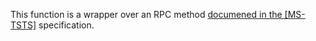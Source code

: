 This function is a wrapper over an RPC method [documened in the [MS-TSTS]](https://learn.microsoft.com/en-us/openspecs/windows_protocols/ms-tsts/a8f4bc60-9748-4bca-b231-df84330b0754) specification.

